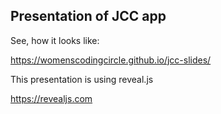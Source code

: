 ## Presentation of JCC app

See, how it looks like:

https://womenscodingcircle.github.io/jcc-slides/


This presentation is using reveal.js

https://revealjs.com
